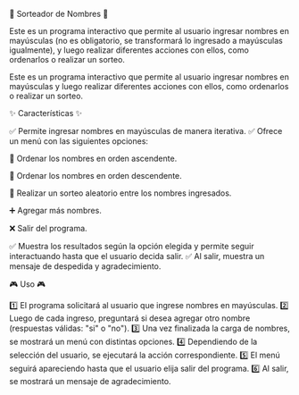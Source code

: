 🎲 Sorteador de Nombres 🎲


Este es un programa interactivo que permite al usuario ingresar nombres en mayúsculas (no es obligatorio, se transformará lo ingresado a mayúsculas igualmente),
y luego realizar diferentes acciones con ellos, como ordenarlos o realizar un sorteo.

Este es un programa interactivo que permite al usuario ingresar nombres en mayúsculas y luego realizar diferentes acciones con ellos, como ordenarlos o realizar un sorteo.

✨ Características ✨

✅ Permite ingresar nombres en mayúsculas de manera iterativa.
✅ Ofrece un menú con las siguientes opciones:

📌 Ordenar los nombres en orden ascendente.

📌 Ordenar los nombres en orden descendente.

🎰 Realizar un sorteo aleatorio entre los nombres ingresados.

➕ Agregar más nombres.

❌ Salir del programa.

✅ Muestra los resultados según la opción elegida y permite seguir interactuando hasta que el usuario decida salir.
✅ Al salir, muestra un mensaje de despedida y agradecimiento.


🎮 Uso 🎮

1️⃣ El programa solicitará al usuario que ingrese nombres en mayúsculas.
2️⃣ Luego de cada ingreso, preguntará si desea agregar otro nombre (respuestas válidas: "si" o "no").
3️⃣ Una vez finalizada la carga de nombres, se mostrará un menú con distintas opciones.
4️⃣ Dependiendo de la selección del usuario, se ejecutará la acción correspondiente.
5️⃣ El menú seguirá apareciendo hasta que el usuario elija salir del programa.
6️⃣ Al salir, se mostrará un mensaje de agradecimiento.
